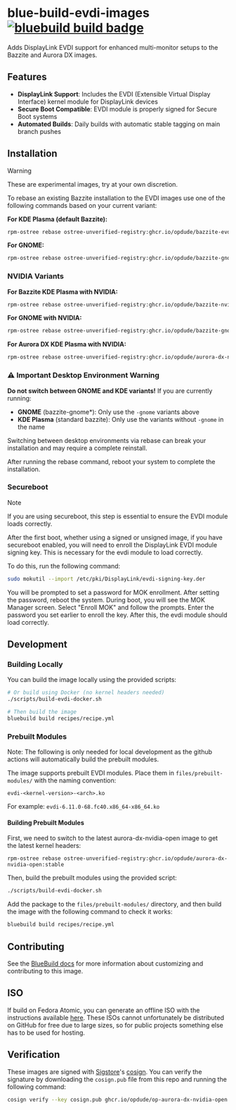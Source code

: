 # blue-build-evdi-images &nbsp; [![bluebuild build badge](https://github.com/opdude/blue-build-evdi-images/actions/workflows/build.yml/badge.svg)](https://github.com/opdude/blue-build-evdi-images/actions/workflows/build.yml)

Adds DisplayLink EVDI support for enhanced multi-monitor setups to the Bazzite and Aurora DX images.

## Features

- **DisplayLink Support**: Includes the EVDI (Extensible Virtual Display Interface) kernel module for DisplayLink devices
- **Secure Boot Compatible**: EVDI module is properly signed for Secure Boot systems
- **Automated Builds**: Daily builds with automatic stable tagging on main branch pushes

## Installation

> [!WARNING]  
> These are experimental images, try at your own discretion.

To rebase an existing Bazzite installation to the EVDI images use one of the following commands based on your current variant:

**For KDE Plasma (default Bazzite):**
```bash
rpm-ostree rebase ostree-unverified-registry:ghcr.io/opdude/bazzite-evdi:stable
```

**For GNOME:**
```bash
rpm-ostree rebase ostree-unverified-registry:ghcr.io/opdude/bazzite-gnome-evdi:stable
```

### NVIDIA Variants

**For Bazzite KDE Plasma with NVIDIA:**
```bash
rpm-ostree rebase ostree-unverified-registry:ghcr.io/opdude/bazzite-nvidia-open-evdi:stable
```

**For GNOME with NVIDIA:**
```bash
rpm-ostree rebase ostree-unverified-registry:ghcr.io/opdude/bazzite-gnome-nvidia-open-evdi:stable
```

**For Aurora DX KDE Plasma with NVIDIA:**
```bash
rpm-ostree rebase ostree-unverified-registry:ghcr.io/opdude/aurora-dx-nvidia-open-evdi:stable
```

### ⚠️ Important Desktop Environment Warning

**Do not switch between GNOME and KDE variants!** If you are currently running:
- **GNOME** (bazzite-gnome*): Only use the `-gnome` variants above
- **KDE Plasma** (standard bazzite): Only use the variants without `-gnome` in the name

Switching between desktop environments via rebase can break your installation and may require a complete reinstall.

After running the rebase command, reboot your system to complete the installation. 

### Secureboot

> [!NOTE]  
> If you are using secureboot, this step is essential to ensure the EVDI module loads correctly.

After the first boot, whether using a signed or unsigned image, if you have secureboot enabled, you will need to enroll the DisplayLink EVDI module signing key. This is necessary for the evdi module to load correctly.

To do this, run the following command:

```bash
sudo mokutil --import /etc/pki/DisplayLink/evdi-signing-key.der
```

You will be prompted to set a password for MOK enrollment. After setting the password, reboot the system. During boot, you will see the MOK Manager screen. Select "Enroll MOK" and follow the prompts. Enter the password you set earlier to enroll the key. After this, the evdi module should load correctly.

## Development

### Building Locally

You can build the image locally using the provided scripts:

```bash
# Or build using Docker (no kernel headers needed)
./scripts/build-evdi-docker.sh

# Then build the image
bluebuild build recipes/recipe.yml
```

### Prebuilt Modules

Note: The following is only needed for local development as the github actions will automatically build the prebuilt modules.

The image supports prebuilt EVDI modules. Place them in `files/prebuilt-modules/` with the naming convention:
```
evdi-<kernel-version>-<arch>.ko
```

For example: `evdi-6.11.0-68.fc40.x86_64-x86_64.ko`

#### Building Prebuilt Modules

First, we need to switch to the latest aurora-dx-nvidia-open image to get the latest kernel headers:

```
rpm-ostree rebase ostree-unverified-registry:ghcr.io/opdude/aurora-dx-nvidia-open:stable
```

Then, build the prebuilt modules using the provided script:

```bash
./scripts/build-evdi-docker.sh
```

Add the package to the `files/prebuilt-modules/` directory, and then build the image with the following command to check it works:

```bash
bluebuild build recipes/recipe.yml
```

## Contributing

See the [BlueBuild docs](https://blue-build.org/how-to/setup/) for more information about customizing and contributing to this image.

## ISO

If build on Fedora Atomic, you can generate an offline ISO with the instructions available [here](https://blue-build.org/learn/universal-blue/#fresh-install-from-an-iso). These ISOs cannot unfortunately be distributed on GitHub for free due to large sizes, so for public projects something else has to be used for hosting.

## Verification

These images are signed with [Sigstore](https://www.sigstore.dev/)'s [cosign](https://github.com/sigstore/cosign). You can verify the signature by downloading the `cosign.pub` file from this repo and running the following command:

```bash
cosign verify --key cosign.pub ghcr.io/opdude/op-aurora-dx-nvidia-open
```
